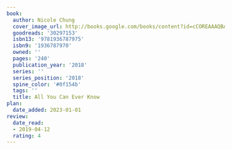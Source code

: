 ```yaml
---
book:
  author: Nicole Chung
  cover_image_url: http://books.google.com/books/content?id=cCOREAAAQBAJ&printsec=frontcover&img=1&zoom=1&source=gbs_api
  goodreads: '30297153'
  isbn13: '9781936787975'
  isbn9: '1936787970'
  owned: ''
  pages: '240'
  publication_year: '2018'
  series: ''
  series_position: '2018'
  spine_color: '#0f154b'
  tags: ''
  title: All You Can Ever Know
plan:
  date_added: 2023-01-01
review:
  date_read:
  - 2019-04-12
  rating: 4
---
```

